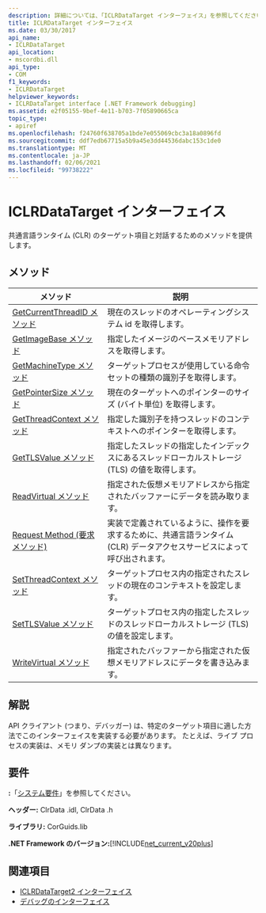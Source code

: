 ```yaml
---
description: 詳細については、「ICLRDataTarget インターフェイス」を参照してください。
title: ICLRDataTarget インターフェイス
ms.date: 03/30/2017
api_name:
- ICLRDataTarget
api_location:
- mscordbi.dll
api_type:
- COM
f1_keywords:
- ICLRDataTarget
helpviewer_keywords:
- ICLRDataTarget interface [.NET Framework debugging]
ms.assetid: e2f05155-9bef-4e11-b703-7f05890665ca
topic_type:
- apiref
ms.openlocfilehash: f24760f638705a1bde7e055069cbc3a18a0896fd
ms.sourcegitcommit: ddf7edb67715a5b9a45e3dd44536dabc153c1de0
ms.translationtype: MT
ms.contentlocale: ja-JP
ms.lasthandoff: 02/06/2021
ms.locfileid: "99738222"
---
```

# <a name="iclrdatatarget-interface"></a>ICLRDataTarget インターフェイス

共通言語ランタイム (CLR) のターゲット項目と対話するためのメソッドを提供します。  
  
## <a name="methods"></a>メソッド  
  
|メソッド|説明|  
|------------|-----------------|  
|[GetCurrentThreadID メソッド](iclrdatatarget-getcurrentthreadid-method.md)|現在のスレッドのオペレーティングシステム id を取得します。|  
|[GetImageBase メソッド](iclrdatatarget-getimagebase-method.md)|指定したイメージのベースメモリアドレスを取得します。|  
|[GetMachineType メソッド](iclrdatatarget-getmachinetype-method.md)|ターゲットプロセスが使用している命令セットの種類の識別子を取得します。|  
|[GetPointerSize メソッド](iclrdatatarget-getpointersize-method.md)|現在のターゲットへのポインターのサイズ (バイト単位) を取得します。|  
|[GetThreadContext メソッド](iclrdatatarget-getthreadcontext-method.md)|指定した識別子を持つスレッドのコンテキストへのポインターを取得します。|  
|[GetTLSValue メソッド](iclrdatatarget-gettlsvalue-method.md)|指定したスレッドの指定したインデックスにあるスレッドローカルストレージ (TLS) の値を取得します。|  
|[ReadVirtual メソッド](iclrdatatarget-readvirtual-method.md)|指定された仮想メモリアドレスから指定されたバッファーにデータを読み取ります。|  
|[Request Method (要求メソッド)](iclrdatatarget-request-method.md)|実装で定義されているように、操作を要求するために、共通言語ランタイム (CLR) データアクセスサービスによって呼び出されます。|  
|[SetThreadContext メソッド](iclrdatatarget-setthreadcontext-method.md)|ターゲットプロセス内の指定されたスレッドの現在のコンテキストを設定します。|  
|[SetTLSValue メソッド](iclrdatatarget-settlsvalue-method.md)|ターゲットプロセス内の指定したスレッドのスレッドローカルストレージ (TLS) の値を設定します。|  
|[WriteVirtual メソッド](iclrdatatarget-writevirtual-method.md)|指定されたバッファーから指定された仮想メモリアドレスにデータを書き込みます。|  
  
## <a name="remarks"></a>解説  

 API クライアント (つまり、デバッガー) は、特定のターゲット項目に適した方法でこのインターフェイスを実装する必要があります。 たとえば、ライブ プロセスの実装は、メモリ ダンプの実装とは異なります。  
  
## <a name="requirements"></a>要件  

 **:**「[システム要件](../../get-started/system-requirements.md)」を参照してください。  
  
 **ヘッダー:** ClrData .idl, ClrData .h  
  
 **ライブラリ:** CorGuids.lib  
  
 **.NET Framework のバージョン:**[!INCLUDE[net_current_v20plus](../../../../includes/net-current-v20plus-md.md)]  
  
## <a name="see-also"></a>関連項目

- [ICLRDataTarget2 インターフェイス](iclrdatatarget2-interface.md)
- [デバッグのインターフェイス](debugging-interfaces.md)

